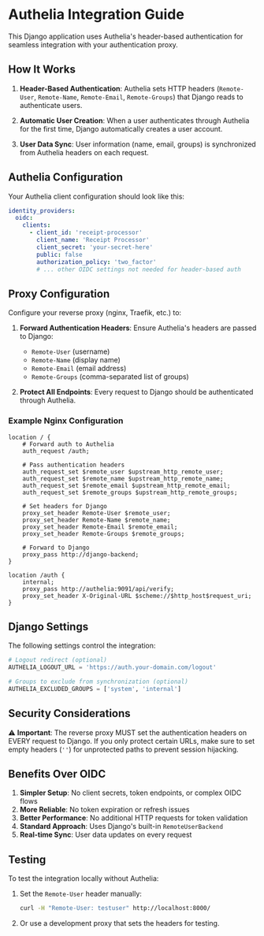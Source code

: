 # Authelia Integration Guide

This Django application uses Authelia's header-based authentication for seamless integration with your authentication proxy.

## How It Works

1. **Header-Based Authentication**: Authelia sets HTTP headers (`Remote-User`, `Remote-Name`, `Remote-Email`, `Remote-Groups`) that Django reads to authenticate users.

2. **Automatic User Creation**: When a user authenticates through Authelia for the first time, Django automatically creates a user account.

3. **User Data Sync**: User information (name, email, groups) is synchronized from Authelia headers on each request.

## Authelia Configuration

Your Authelia client configuration should look like this:

```yaml
identity_providers:
  oidc:
    clients:
      - client_id: 'receipt-processor'
        client_name: 'Receipt Processor'
        client_secret: 'your-secret-here'
        public: false
        authorization_policy: 'two_factor'
        # ... other OIDC settings not needed for header-based auth
```

## Proxy Configuration

Configure your reverse proxy (nginx, Traefik, etc.) to:

1. **Forward Authentication Headers**: Ensure Authelia's headers are passed to Django:
   - `Remote-User` (username)
   - `Remote-Name` (display name)  
   - `Remote-Email` (email address)
   - `Remote-Groups` (comma-separated list of groups)

2. **Protect All Endpoints**: Every request to Django should be authenticated through Authelia.

### Example Nginx Configuration

```nginx
location / {
    # Forward auth to Authelia
    auth_request /auth;
    
    # Pass authentication headers
    auth_request_set $remote_user $upstream_http_remote_user;
    auth_request_set $remote_name $upstream_http_remote_name;
    auth_request_set $remote_email $upstream_http_remote_email;
    auth_request_set $remote_groups $upstream_http_remote_groups;
    
    # Set headers for Django
    proxy_set_header Remote-User $remote_user;
    proxy_set_header Remote-Name $remote_name;
    proxy_set_header Remote-Email $remote_email;
    proxy_set_header Remote-Groups $remote_groups;
    
    # Forward to Django
    proxy_pass http://django-backend;
}

location /auth {
    internal;
    proxy_pass http://authelia:9091/api/verify;
    proxy_set_header X-Original-URL $scheme://$http_host$request_uri;
}
```

## Django Settings

The following settings control the integration:

```python
# Logout redirect (optional)
AUTHELIA_LOGOUT_URL = 'https://auth.your-domain.com/logout'

# Groups to exclude from synchronization (optional)
AUTHELIA_EXCLUDED_GROUPS = ['system', 'internal']
```

## Security Considerations

⚠️ **Important**: The reverse proxy MUST set the authentication headers on EVERY request to Django. If you only protect certain URLs, make sure to set empty headers (`''`) for unprotected paths to prevent session hijacking.

## Benefits Over OIDC

1. **Simpler Setup**: No client secrets, token endpoints, or complex OIDC flows
2. **More Reliable**: No token expiration or refresh issues  
3. **Better Performance**: No additional HTTP requests for token validation
4. **Standard Approach**: Uses Django's built-in `RemoteUserBackend`
5. **Real-time Sync**: User data updates on every request

## Testing

To test the integration locally without Authelia:

1. Set the `Remote-User` header manually:
   ```bash
   curl -H "Remote-User: testuser" http://localhost:8000/
   ```

2. Or use a development proxy that sets the headers for testing. 